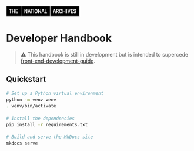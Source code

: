 <img src="./docs/assets/tna-horizontal-logo.svg" alt="The National Archives logo" title="The National Archives" width="200" />

# Developer Handbook

> ⚠️ This handbook is still in development but is intended to supercede [front-end-development-guide](https://github.com/nationalarchives/front-end-development-guide).

## Quickstart

```sh
# Set up a Python virtual environment
python -m venv venv
. venv/bin/activate

# Install the dependencies
pip install -r requirements.txt

# Build and serve the MkDocs site
mkdocs serve
```
